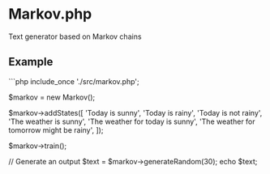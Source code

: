 # Markov.php
Text generator based on Markov chains

<h2>Example</h2>
```php
include_once './src/markov.php';

$markov = new Markov();

$markov->addStates([
    'Today is sunny',
    'Today is rainy',
    'Today is not rainy',
    'The weather is sunny',
    'The weather for today is sunny',
    'The weather for tomorrow might be rainy',
]);


$markov->train();

// Generate an output
$text = $markov->generateRandom(30);
echo $text;
```

